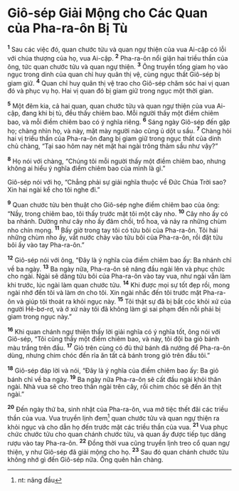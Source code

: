 # Giô-sép Giải Mộng cho Các Quan của Pha-ra-ôn Bị Tù
<sup><b>1</b></sup> Sau các việc đó, quan chước tửu và quan ngự thiện của vua Ai-cập có lỗi với chúa thượng của họ, vua Ai-cập. <sup><b>2</b></sup> Pha-ra-ôn nổi giận hai triều thần của ông, tức quan chước tửu và quan ngự thiện. <sup><b>3</b></sup> Ông truyền tống giam họ vào ngục trong dinh của quan chỉ huy quân thị vệ, cùng ngục thất Giô-sép bị giam giữ. <sup><b>4</b></sup> Quan chỉ huy quân thị vệ trao cho Giô-sép chăm sóc hai vị quan đó và phục vụ họ. Hai vị quan đó bị giam giữ trong ngục một thời gian.

<sup><b>5</b></sup> Một đêm kia, cả hai quan, quan chước tửu và quan ngự thiện của vua Ai-cập, đang khi bị tù, đều thấy chiêm bao. Mỗi người thấy một điềm chiêm bao, và mỗi điềm chiêm bao có ý nghĩa riêng. <sup><b>6</b></sup> Sáng ngày Giô-sép đến gặp họ; chàng nhìn họ, và này, mặt mày người nào cũng ủ dột u sầu. <sup><b>7</b></sup> Chàng hỏi hai vị triều thần của Pha-ra-ôn đang bị giam giữ trong ngục thất của dinh chủ chàng, “Tại sao hôm nay nét mặt hai ngài trông thảm sầu như vậy?”

<sup><b>8</b></sup> Họ nói với chàng, “Chúng tôi mỗi người thấy một điềm chiêm bao, nhưng không ai hiểu ý nghĩa điềm chiêm bao của mình là gì.”

Giô-sép nói với họ, “Chẳng phải sự giải nghĩa thuộc về Đức Chúa Trời sao? Xin hai ngài kể cho tôi nghe đi.”

<sup><b>9</b></sup> Quan chước tửu bèn thuật cho Giô-sép nghe điềm chiêm bao của ông: “Nầy, trong chiêm bao, tôi thấy trước mặt tôi một cây nho. <sup><b>10</b></sup> Cây nho ấy có ba nhánh. Dường như cây nho ấy đâm chồi, trổ hoa, và nảy ra những chùm nho chín mọng. <sup><b>11</b></sup> Bấy giờ trong tay tôi có tửu bôi của Pha-ra-ôn. Tôi hái những chùm nho ấy, vắt nước chảy vào tửu bôi của Pha-ra-ôn, rồi đặt tửu bôi ấy vào tay Pha-ra-ôn.”

<sup><b>12</b></sup> Giô-sép nói với ông, “Đây là ý nghĩa của điềm chiêm bao ấy: Ba nhánh chỉ về ba ngày. <sup><b>13</b></sup> Ba ngày nữa, Pha-ra-ôn sẽ nâng đầu ngài lên và phục chức cho ngài. Ngài sẽ dâng tửu bôi của Pha-ra-ôn vào tay vua, như ngài vẫn làm khi trước, lúc ngài làm quan chước tửu. <sup><b>14</b></sup> Khi được mọi sự tốt đẹp rồi, mong ngài nhớ đến tôi và làm ơn cho tôi. Xin ngài nhắc đến tôi trước mặt Pha-ra-ôn và giúp tôi thoát ra khỏi ngục này. <sup><b>15</b></sup> Tôi thật sự đã bị bắt cóc khỏi xứ của người Hê-bơ-rơ, và ở xứ này tôi đã không làm gì sai phạm đến nỗi phải bị giam trong ngục này.”

<sup><b>16</b></sup> Khi quan chánh ngự thiện thấy lời giải nghĩa có ý nghĩa tốt, ông nói với Giô-sép, “Tôi cũng thấy một điềm chiêm bao, và này, tôi đội ba giỏ bánh màu trắng trên đầu. <sup><b>17</b></sup> Giỏ trên cùng có đủ thứ bánh đã nướng để Pha-ra-ôn dùng, nhưng chim chóc đến rỉa ăn tất cả bánh trong giỏ trên đầu tôi.”

<sup><b>18</b></sup> Giô-sép đáp lời và nói, “Đây là ý nghĩa của điềm chiêm bao ấy: Ba giỏ bánh chỉ về ba ngày. <sup><b>19</b></sup> Ba ngày nữa Pha-ra-ôn sẽ cất đầu ngài khỏi thân ngài. Nhà vua sẽ cho treo thân ngài trên cây, rồi chim chóc sẽ đến ăn thịt ngài.”

<sup><b>20</b></sup> Đến ngày thứ ba, sinh nhật của Pha-ra-ôn, vua mở tiệc thết đãi các triều thần của vua. Vua truyền lịnh đem[^1] quan chước tửu và quan ngự thiện ra khỏi ngục và cho dẫn họ đến trước mặt các triều thần của vua. <sup><b>21</b></sup> Vua phục chức chước tửu cho quan chánh chước tửu, và quan ấy được tiếp tục dâng rượu vào tay Pha-ra-ôn. <sup><b>22</b></sup> Đồng thời vua cũng truyền lịnh treo cổ quan ngự thiện, y như Giô-sép đã giải mộng cho họ. <sup><b>23</b></sup> Sau đó quan chánh chước tửu không nhớ gì đến Giô-sép nữa. Ông quên hẳn chàng.

[^1]: nt: nâng đầu